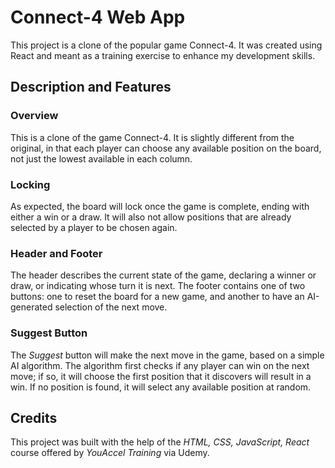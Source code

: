 # Connect-4 Web App

This project is a clone of the popular game Connect-4. It was created using React and meant as a training exercise to enhance my development skills.

## Description and Features

### Overview

This is a clone of the game Connect-4. It is slightly different from the original, in that each player can choose any available position on the board, not just the lowest available in each column.

### Locking

As expected, the board will lock once the game is complete, ending with either a win or a draw. It will also not allow positions that are already selected by a player to be chosen again.

### Header and Footer

The header describes the current state of the game, declaring a winner or draw, or indicating whose turn it is next. The footer contains one of two buttons: one to reset the board for a new game, and another to have an AI-generated selection of the next move.

### Suggest Button

The _Suggest_ button will make the next move in the game, based on a simple AI algorithm. The algorithm first checks if any player can win on the next move; if so, it will choose the first position that it discovers will result in a win. If no position is found, it will select any available position at random.

## Credits

This project was built with the help of the _HTML, CSS, JavaScript, React_ course offered by _YouAccel Training_ via Udemy.
